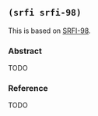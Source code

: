 ## `(srfi srfi-98)`

This is based on [SRFI-98](https://srfi.schemers.org/srfi-98/).

### Abstract

TODO

### Reference

TODO

